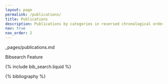 ```yaml
---
layout: page
permalink: /publications/
title: Publications
description: Publications by categories in reversed chronological order. generated by jekyll-scholar.
nav: true
nav_order: 2
---
```


_pages/publications.md

Bibsearch Feature

{% include bib_search.liquid %}

<div class="publications">

{% bibliography %}

</div>
